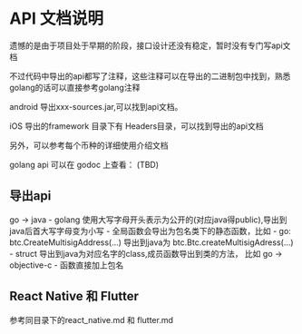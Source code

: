 # API 文档说明

遗憾的是由于项目处于早期的阶段，接口设计还没有稳定，暂时没有专门写api文档

不过代码中导出的api都写了注释，这些注释可以在导出的二进制包中找到，熟悉golang的话可以直接参考golang注释

android 导出xxx-sources.jar,可以找到api文档。

iOS 导出的framework 目录下有 Headers目录，可以找到导出的api文档

另外，可以参考每个币种的详细使用介绍文档

golang api 可以在 godoc 上查看： (TBD)


## 导出api

go -> java
    - golang 使用大写字母开头表示为公开的(对应java得public),导出到java后首大写字母变为小写
    - 全局函数会导出为包名类下的静态函数，比如
        - go: btc.CreateMultisigAddress(...) 导出到java为 btc.Btc.createMultisigAdress(...)
    - struct 导出到java为对应名字的class,成员函数导出到类的方法， 比如
go -> objective-c
    - 函数直接加上包名

## React Native 和 Flutter 

参考同目录下的react_native.md 和 flutter.md